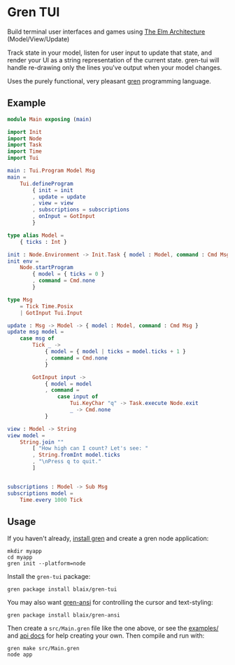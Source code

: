 # Gren TUI

Build terminal user interfaces and games using [The Elm Architecture](https://guide.elm-lang.org/architecture/) (Model/View/Update)

Track state in your model, listen for user input to update that state, and render your UI as a string representation of the current state.
gren-tui will handle re-drawing only the lines you've output when your model changes.

Uses the purely functional, very pleasant [gren](https://gren-lang.org/) programming language.

## Example

```elm
module Main exposing (main)

import Init
import Node
import Task
import Time
import Tui

main : Tui.Program Model Msg
main =
    Tui.defineProgram
        { init = init
        , update = update
        , view = view
        , subscriptions = subscriptions
        , onInput = GotInput
        }

type alias Model =
    { ticks : Int }

init : Node.Environment -> Init.Task { model : Model, command : Cmd Msg }
init env =
    Node.startProgram
        { model = { ticks = 0 }
        , command = Cmd.none
        }

type Msg
    = Tick Time.Posix
    | GotInput Tui.Input

update : Msg -> Model -> { model : Model, command : Cmd Msg }
update msg model =
    case msg of
        Tick _ ->
            { model = { model | ticks = model.ticks + 1 }
            , command = Cmd.none
            }

        GotInput input ->
            { model = model
            , command = 
                case input of
                    Tui.KeyChar "q" -> Task.execute Node.exit
                    _ -> Cmd.none
            }

view : Model -> String
view model =
    String.join ""
        [ "How high can I count? Let's see: "
        , String.fromInt model.ticks
        , "\nPress q to quit."
        ]


subscriptions : Model -> Sub Msg
subscriptions model =
    Time.every 1000 Tick
```

## Usage

If you haven't already, [install gren](https://gren-lang.org/install) and create a gren node application:

```
mkdir myapp
cd myapp
gren init --platform=node
```

Install the `gren-tui` package:

```
gren package install blaix/gren-tui
```

You may also want [gren-ansi](https://packages.gren-lang.org/package/blaix/gren-ansi/version/latest/overview) for controlling the cursor and text-styling:

```
gren package install blaix/gren-ansi
```

Then create a `src/Main.gren` file like the one above,
or see the [examples/](https://github.com/blaix/gren-tui/tree/main/examples)
and [api docs](https://packages.gren-lang.org/package/blaix/gren-tui) for help creating your own.
Then compile and run with:

```
gren make src/Main.gren
node app
```
